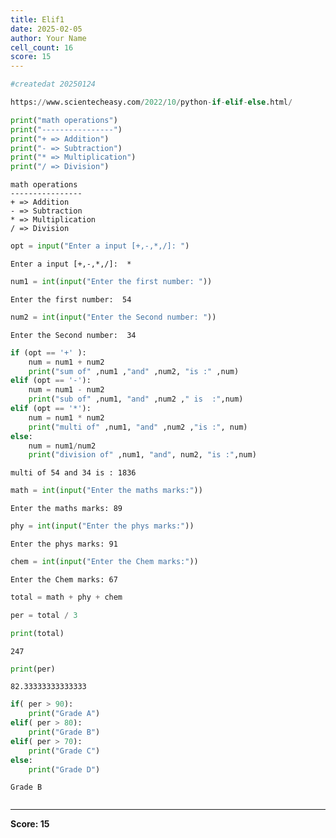 ```yaml
---
title: Elif1
date: 2025-02-05
author: Your Name
cell_count: 16
score: 15
---
```


```python
#createdat 20250124
```


```python
https://www.scientecheasy.com/2022/10/python-if-elif-else.html/
```


```python
print("math operations")
print("----------------")
print("+ => Addition")
print("- => Subtraction")
print("* => Multiplication")
print("/ => Division")
```

    math operations
    ----------------
    + => Addition
    - => Subtraction
    * => Multiplication
    / => Division



```python
opt = input("Enter a input [+,-,*,/]: ")
```

    Enter a input [+,-,*,/]:  *



```python
num1 = int(input("Enter the first number: "))
```

    Enter the first number:  54



```python
num2 = int(input("Enter the Second number: "))
```

    Enter the Second number:  34



```python
if (opt == '+' ):
    num = num1 + num2
    print("sum of" ,num1 ,"and" ,num2, "is :" ,num)
elif (opt == '-'):
    num = num1 - num2
    print("sub of" ,num1, "and" ,num2 ," is  :",num)
elif (opt == '*'):
    num = num1 * num2
    print("multi of" ,num1, "and" ,num2 ,"is :", num)
else:
    num = num1/num2
    print("division of" ,num1, "and", num2, "is :",num) 
```

    multi of 54 and 34 is : 1836



```python
math = int(input("Enter the maths marks:"))
```

    Enter the maths marks: 89



```python
phy = int(input("Enter the phys marks:"))
```

    Enter the phys marks: 91



```python
chem = int(input("Enter the Chem marks:"))
```

    Enter the Chem marks: 67



```python
total = math + phy + chem
```


```python
per = total / 3
```


```python
print(total)
```

    247



```python
print(per)
```

    82.33333333333333



```python
if( per > 90):
    print("Grade A")
elif( per > 80):
    print("Grade B")
elif( per > 70):
    print("Grade C")
else:
    print("Grade D")
```

    Grade B



```python

```


---
**Score: 15**